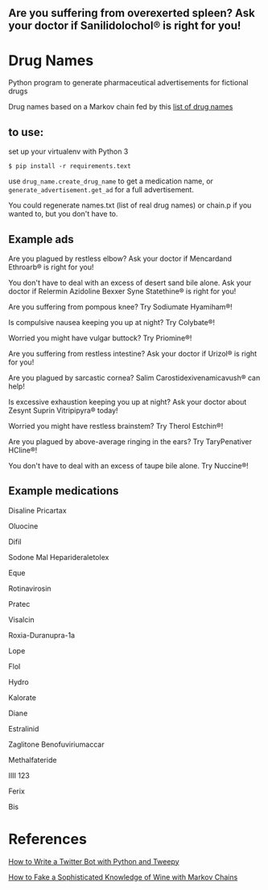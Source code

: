 ## Are you suffering from overexerted spleen? Ask your doctor if Sanilidolochol® is right for you!

# Drug Names

Python program to generate pharmaceutical advertisements for fictional drugs

Drug names based on a Markov chain fed by this [list of drug names](https://druginfo.nlm.nih.gov/drugportal/drug/names/a)

## to use:

set up your virtualenv with Python 3

`$ pip install -r requirements.text`

use `drug_name.create_drug_name` to get a medication name, or `generate_advertisement.get_ad` for a full advertisement.

You could regenerate names.txt (list of real drug names) or chain.p if you wanted to, but you don't have to.

## Example ads
Are you plagued by restless elbow? Ask your doctor if Mencardand Ethroarb® is right for you!

You don't have to deal with an excess of desert sand bile alone. Ask your doctor if Relermin Azidoline Bexxer Syne Statethine® is right for you!

Are you suffering from pompous knee? Try Sodiumate Hyamiham®!

Is compulsive nausea keeping you up at night? Try Colybate®!

Worried you might have vulgar buttock? Try Priomine®!

Are you suffering from restless intestine? Ask your doctor if Urizol® is right for you!

Are you plagued by sarcastic cornea? Salim Carostidexivenamicavush® can help!

Is excessive exhaustion keeping you up at night? Ask your doctor about Zesynt Suprin Vitripipyra® today!

Worried you might have restless brainstem? Try Therol Estchin®!

Are you plagued by above-average ringing in the ears? Try TaryPenativer HCline®!

You don't have to deal with an excess of taupe bile alone. Try Nuccine®!

## Example medications

Disaline Pricartax

Oluocine

Difil

Sodone Mal Heparideraletolex

Eque

Rotinavirosin

Pratec

Visalcin

Roxia-Duranupra-1a

Lope

Flol

Hydro

Kalorate

Diane

Estralinid

Zaglitone Benofuviriumaccar

Methalfateride

IIII 123

Ferix

Bis

# References

[How to Write a Twitter Bot with Python and Tweepy](https://dototot.com/how-to-write-a-twitter-bot-with-python-and-tweepy)

[How to Fake a Sophisticated Knowledge of Wine with Markov Chains](http://www.onthelambda.com/2014/02/20/how-to-fake-a-sophisticated-knowledge-of-wine-with-markov-chains/)
